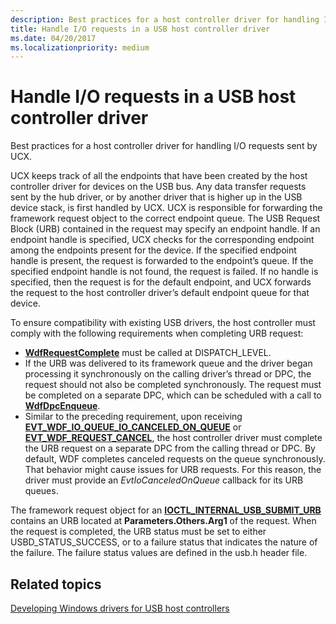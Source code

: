 ```yaml
---
description: Best practices for a host controller driver for handling I/O requests sent by UCX.
title: Handle I/O requests in a USB host controller driver
ms.date: 04/20/2017
ms.localizationpriority: medium
---
```


# Handle I/O requests in a USB host controller driver


Best practices for a host controller driver for handling I/O requests sent by UCX.

UCX keeps track of all the endpoints that have been created by the host controller driver for devices on the USB bus. Any data transfer requests sent by the hub driver, or by another driver that is higher up in the USB device stack, is first handled by UCX. UCX is responsible for forwarding the framework request object to the correct endpoint queue. The USB Request Block (URB) contained in the request may specify an endpoint handle. If an endpoint handle is specified, UCX checks for the corresponding endpoint among the endpoints present for the device. If the specified endpoint handle is present, the request is forwarded to the endpoint’s queue. If the specified endpoint handle is not found, the request is failed. If no handle is specified, then the request is for the default endpoint, and UCX forwards the request to the host controller driver’s default endpoint queue for that device.

To ensure compatibility with existing USB drivers, the host controller must comply with the following requirements when completing URB request:

-  [**WdfRequestComplete**](https://docs.microsoft.com/windows-hardware/drivers/ddi/wdfrequest/nf-wdfrequest-wdfrequestcomplete) must be called at DISPATCH\_LEVEL.
-   If the URB was delivered to its framework queue and the driver began processing it synchronously on the calling driver’s thread or DPC, the request should not also be completed synchronously. The request must be completed on a separate DPC, which can be scheduled with a call to [**WdfDpcEnqueue**](https://docs.microsoft.com/windows-hardware/drivers/ddi/wdfdpc/nf-wdfdpc-wdfdpcenqueue).
-   Similar to the preceding requirement, upon receiving [**EVT_WDF_IO_QUEUE_IO_CANCELED_ON_QUEUE**](https://docs.microsoft.com/windows-hardware/drivers/ddi/wdfio/nc-wdfio-evt_wdf_io_queue_io_canceled_on_queue) or [**EVT_WDF_REQUEST_CANCEL**](https://docs.microsoft.com/windows-hardware/drivers/ddi/wdfrequest/nc-wdfrequest-evt_wdf_request_cancel), the host controller driver must complete the URB request on a separate DPC from the calling thread or DPC. By default, WDF completes canceled requests on the queue synchronously. That behavior might cause issues for URB requests. For this reason, the driver must provide an *EvtIoCanceledOnQueue* callback for its URB queues.

The framework request object for an [**IOCTL\_INTERNAL\_USB\_SUBMIT\_URB**](https://docs.microsoft.com/windows-hardware/drivers/ddi/usbioctl/ni-usbioctl-ioctl_internal_usb_submit_urb) contains an URB located at **Parameters.Others.Arg1** of the request. When the request is completed, the URB status must be set to either USBD\_STATUS\_SUCCESS, or to a failure status that indicates the nature of the failure. The failure status values are defined in the usb.h header file.

## Related topics
[Developing Windows drivers for USB host controllers](developing-windows-drivers-for-usb-host-controllers.md)  



